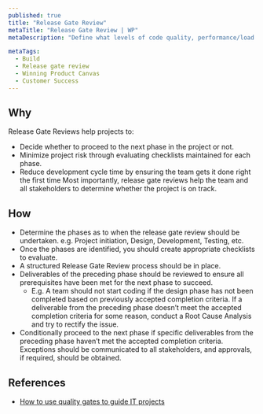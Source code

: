 ```yaml
---
published: true
title: "Release Gate Review"
metaTitle: "Release Gate Review | WP"
metaDescription: "Define what levels of code quality, performance/load testing matrices that qualify as passed for a production release. Implement automation or manual verification."

metaTags:
  - Build
  - Release gate review
  - Winning Product Canvas
  - Customer Success
---
```


## Why
Release Gate Reviews help projects to:
- Decide whether to proceed to the next phase in the project or not.
- Minimize project risk through evaluating checklists maintained for each phase.
- Reduce development cycle time by ensuring the team gets it done right the first time Most importantly, release gate reviews help the team and all stakeholders to determine whether the project is on track.


## How

- Determine the phases as to when the release gate review should be undertaken. e.g. Project initiation, Design, Development, Testing, etc.
- Once the phases are identified, you should create appropriate checklists to evaluate.
- A structured Release Gate Review process should be in place.
- Deliverables of the preceding phase should be reviewed to ensure all prerequisites have been met for the next phase to succeed.
  - E.g. A team should not start coding if the design phase has not been completed based on previously accepted completion criteria. If a deliverable from the preceding phase doesn’t meet the accepted completion criteria for some reason, conduct a Root Cause Analysis and try to rectify the issue.
- Conditionally proceed to the next phase if specific deliverables from the preceding phase haven’t met the accepted completion criteria. Exceptions should be communicated to all stakeholders, and approvals, if required, should be obtained.

## References
- [How to use quality gates to guide IT projects](https://www.techrepublic.com/article/how-to-use-quality-gates-to-guide-it-projects/)
